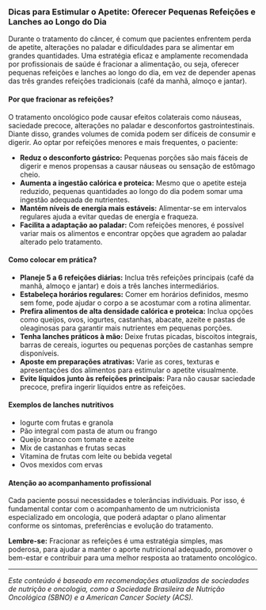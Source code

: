 
### Dicas para Estimular o Apetite: Oferecer Pequenas Refeições e Lanches ao Longo do Dia

Durante o tratamento do câncer, é comum que pacientes enfrentem perda de apetite, alterações no paladar e dificuldades para se alimentar em grandes quantidades. Uma estratégia eficaz e amplamente recomendada por profissionais de saúde é fracionar a alimentação, ou seja, oferecer pequenas refeições e lanches ao longo do dia, em vez de depender apenas das três grandes refeições tradicionais (café da manhã, almoço e jantar).

#### Por que fracionar as refeições?

O tratamento oncológico pode causar efeitos colaterais como náuseas, saciedade precoce, alterações no paladar e desconfortos gastrointestinais. Diante disso, grandes volumes de comida podem ser difíceis de consumir e digerir. Ao optar por refeições menores e mais frequentes, o paciente:

- **Reduz o desconforto gástrico:** Pequenas porções são mais fáceis de digerir e menos propensas a causar náuseas ou sensação de estômago cheio.
- **Aumenta a ingestão calórica e proteica:** Mesmo que o apetite esteja reduzido, pequenas quantidades ao longo do dia podem somar uma ingestão adequada de nutrientes.
- **Mantém níveis de energia mais estáveis:** Alimentar-se em intervalos regulares ajuda a evitar quedas de energia e fraqueza.
- **Facilita a adaptação ao paladar:** Com refeições menores, é possível variar mais os alimentos e encontrar opções que agradem ao paladar alterado pelo tratamento.

#### Como colocar em prática?

- **Planeje 5 a 6 refeições diárias:** Inclua três refeições principais (café da manhã, almoço e jantar) e dois a três lanches intermediários.
- **Estabeleça horários regulares:** Comer em horários definidos, mesmo sem fome, pode ajudar o corpo a se acostumar com a rotina alimentar.
- **Prefira alimentos de alta densidade calórica e proteica:** Inclua opções como queijos, ovos, iogurtes, castanhas, abacate, azeite e pastas de oleaginosas para garantir mais nutrientes em pequenas porções.
- **Tenha lanches práticos à mão:** Deixe frutas picadas, biscoitos integrais, barras de cereais, iogurtes ou pequenas porções de castanhas sempre disponíveis.
- **Aposte em preparações atrativas:** Varie as cores, texturas e apresentações dos alimentos para estimular o apetite visualmente.
- **Evite líquidos junto às refeições principais:** Para não causar saciedade precoce, prefira ingerir líquidos entre as refeições.

#### Exemplos de lanches nutritivos

- Iogurte com frutas e granola
- Pão integral com pasta de atum ou frango
- Queijo branco com tomate e azeite
- Mix de castanhas e frutas secas
- Vitamina de frutas com leite ou bebida vegetal
- Ovos mexidos com ervas

#### Atenção ao acompanhamento profissional

Cada paciente possui necessidades e tolerâncias individuais. Por isso, é fundamental contar com o acompanhamento de um nutricionista especializado em oncologia, que poderá adaptar o plano alimentar conforme os sintomas, preferências e evolução do tratamento.

**Lembre-se:** Fracionar as refeições é uma estratégia simples, mas poderosa, para ajudar a manter o aporte nutricional adequado, promover o bem-estar e contribuir para uma melhor resposta ao tratamento oncológico.

---
*Este conteúdo é baseado em recomendações atualizadas de sociedades de nutrição e oncologia, como a Sociedade Brasileira de Nutrição Oncológica (SBNO) e a American Cancer Society (ACS).*
```
